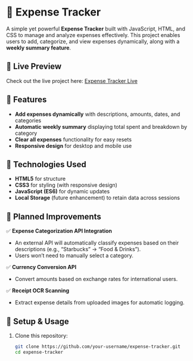 # 🧾 Expense Tracker

A simple yet powerful **Expense Tracker** built with JavaScript, HTML, and CSS to manage and analyze expenses effectively. This project enables users to add, categorize, and view expenses dynamically, along with a **weekly summary feature**.

## 🔗 Live Preview

Check out the live project here: [Expense Tracker Live](https://your-live-preview-link.com)

## 🚀 Features

- **Add expenses dynamically** with descriptions, amounts, dates, and categories
- **Automatic weekly summary** displaying total spent and breakdown by category
- **Clear all expenses** functionality for easy resets
- **Responsive design** for desktop and mobile use

## 🎨 Technologies Used

- **HTML5** for structure
- **CSS3** for styling (with responsive design)
- **JavaScript (ES6)** for dynamic updates
- **Local Storage** (future enhancement) to retain data across sessions

## 📌 Planned Improvements

✅ **Expense Categorization API Integration**

- An external API will automatically classify expenses based on their descriptions (e.g., “Starbucks” → “Food & Drinks”).
- Users won’t need to manually select a category.

✅ **Currency Conversion API**

- Convert amounts based on exchange rates for international users.

✅ **Receipt OCR Scanning**

- Extract expense details from uploaded images for automatic logging.

## 🎯 Setup & Usage

1. Clone this repository:
   ```bash
   git clone https://github.com/your-username/expense-tracker.git
   cd expense-tracker
   ```
